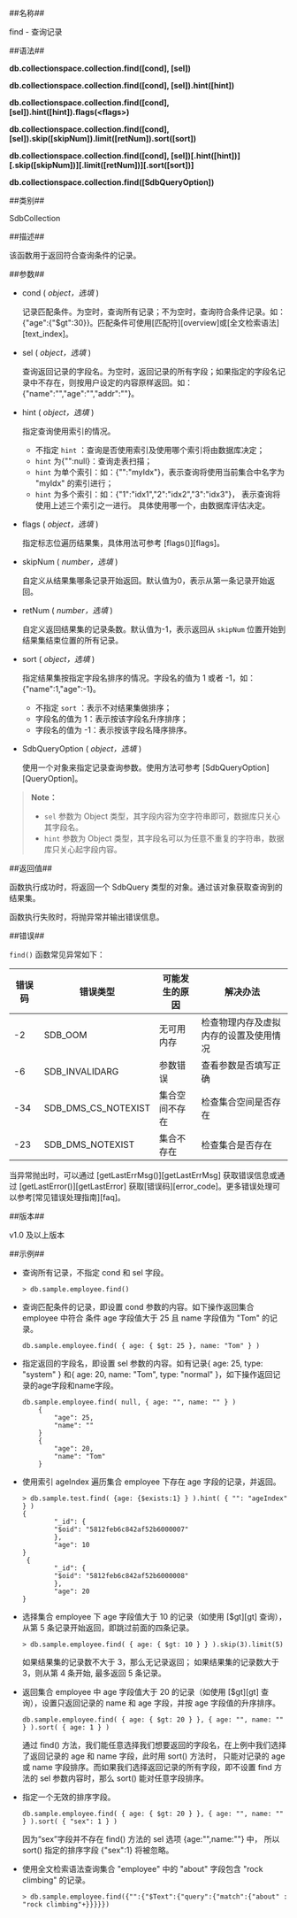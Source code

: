 ##名称##

find - 查询记录

##语法##

**db.collectionspace.collection.find([cond], [sel])**

**db.collectionspace.collection.find([cond], [sel]).hint([hint])**

**db.collectionspace.collection.find([cond], [sel]).hint([hint]).flags(\<flags\>)**

**db.collectionspace.collection.find([cond], [sel]).skip([skipNum]).limit([retNum]).sort([sort])**

**db.collectionspace.collection.find([cond], [sel])[.hint([hint])][.skip([skipNum])][.limit([retNum])][.sort([sort])]**

**db.collectionspace.collection.find([SdbQueryOption])**

##类别##

SdbCollection

##描述##

该函数用于返回符合查询条件的记录。

##参数##

- cond ( *object，选填* )

	记录匹配条件。为空时，查询所有记录；不为空时，查询符合条件记录。如：{"age":{"$gt":30}}。匹配条件可使用[匹配符][overview]或[全文检索语法][text_index]。

- sel ( *object，选填* )

	查询返回记录的字段名。为空时，返回记录的所有字段；如果指定的字段名记录中不存在，则按用户设定的内容原样返回。如：{"name":"","age":"","addr":""}。

- hint ( *object，选填* )

	指定查询使用索引的情况。
	* 不指定 `hint` ：查询是否使用索引及使用哪个索引将由数据库决定；
	* `hint` 为{"":null}：查询走表扫描；
	* `hint` 为单个索引：如：{"":"myIdx"}，表示查询将使用当前集合中名字为 "myIdx" 的索引进行；
	* `hint` 为多个索引：如：{"1":"idx1","2":"idx2","3":"idx3"}，
                        表示查询将使用上述三个索引之一进行。
                        具体使用哪一个，由数据库评估决定。

- flags ( *object，选填* )

    指定标志位遍历结果集，具体用法可参考 [flags()][flags]。

- skipNum ( *number，选填* )

	自定义从结果集哪条记录开始返回。默认值为0，表示从第一条记录开始返回。

- retNum ( *number，选填* )

	自定义返回结果集的记录条数。默认值为-1，表示返回从 `skipNum` 位置开始到结果集结束位置的所有记录。

- sort ( *object，选填* )

	指定结果集按指定字段名排序的情况。字段名的值为 1 或者 -1，如：{"name":1,"age":-1}。
	* 不指定 `sort` ：表示不对结果集做排序；
	* 字段名的值为 1：表示按该字段名升序排序；
	* 字段名的值为 -1：表示按该字段名降序排序。

- SdbQueryOption ( *object，选填* )

	使用一个对象来指定记录查询参数。使用方法可参考 [SdbQueryOption][QueryOption]。

> **Note：**
>
> * `sel` 参数为 Object 类型，其字段内容为空字符串即可，数据库只关心其字段名。
> * `hint` 参数为 Object 类型，其字段名可以为任意不重复的字符串，数据库只关心起字段内容。 

##返回值##
  
函数执行成功时，将返回一个 SdbQuery 类型的对象。通过该对象获取查询到的结果集。

函数执行失败时，将抛异常并输出错误信息。

##错误##

`find()` 函数常见异常如下：

| 错误码 | 错误类型 | 可能发生的原因 | 解决办法 |
| ------ | -------- | -------------- | -------- |
| -2 | SDB_OOM | 无可用内存| 检查物理内存及虚拟内存的设置及使用情况|
| -6 | SDB_INVALIDARG | 参数错误 | 查看参数是否填写正确|
| -34 | SDB_DMS_CS_NOTEXIST | 集合空间不存在| 检查集合空间是否存在|
| -23 | SDB_DMS_NOTEXIST| 集合不存在 | 检查集合是否存在|

当异常抛出时，可以通过 [getLastErrMsg()][getLastErrMsg] 获取错误信息或通过 [getLastError()][getLastError] 获取[错误码][error_code]。更多错误处理可以参考[常见错误处理指南][faq]。

##版本##

v1.0 及以上版本

##示例##

- 查询所有记录，不指定 cond 和 sel 字段。

    ```lang-javascript
    > db.sample.employee.find()
    ```

- 查询匹配条件的记录，即设置 cond 参数的内容。如下操作返回集合 employee 中符合
   条件 age 字段值大于 25 且 name 字段值为 "Tom" 的记录。

    ```lang-javascript
    db.sample.employee.find( { age: { $gt: 25 }, name: "Tom" } )
     ```

- 指定返回的字段名，即设置 sel 参数的内容。如有记录{ age: 25, type: "system" }
   和{ age: 20, name: "Tom", type: "normal" }，如下操作返回记录的age字段和name字段。

    ```lang-javascript
    db.sample.employee.find( null, { age: "", name: "" } )
        {
            "age": 25,
            "name": ""
        }
        {
            "age": 20,
            "name": "Tom"
        }
    ```

- 使用索引 ageIndex 遍历集合 employee 下存在 age 字段的记录，并返回。

    ```lang-javascript
    > db.sample.test.find( {age: {$exists:1} } ).hint( { "": "ageIndex" } )
    {
            "_id": {
            "$oid": "5812feb6c842af52b6000007"
            },
            "age": 10
    }
     {
            "_id": {
            "$oid": "5812feb6c842af52b6000008"
            },
            "age": 20
    }
    ```

- 选择集合 employee 下 age 字段值大于 10 的记录（如使用 [$gt][gt] 查询），从第 5 条记录开始返回，即跳过前面的四条记录。

    ```lang-javascript
    > db.sample.employee.find( { age: { $gt: 10 } } ).skip(3).limit(5)
    ```

    如果结果集的记录数不大于 3，那么无记录返回；
    如果结果集的记录数大于 3，则从第 4 条开始, 最多返回 5 条记录。

- 返回集合 employee 中 age 字段值大于 20 的记录（如使用 [$gt][gt] 查询），设置只返回记录的 name 和 age 字段，并按 age 字段值的升序排序。

    ```lang-javascript
    db.sample.employee.find( { age: { $gt: 20 } }, { age: "", name: "" } ).sort( { age: 1 } )
    ```

    通过 find() 方法，我们能任意选择我们想要返回的字段名，在上例中我们选择了返回记录的 age 和 name 字段，此时用 sort() 方法时， 只能对记录的 age 或 name 字段排序。而如果我们选择返回记录的所有字段，即不设置 find 方法的 sel 参数内容时，那么 sort() 能对任意字段排序。

- 指定一个无效的排序字段。

    ```lang-javascript
    db.sample.employee.find( { age: { $gt: 20 } }, { age: "", name: "" } ).sort( { "sex": 1 } )
    ```

    因为“sex”字段并不存在 find() 方法的 sel 选项 {age:"",name:""} 中，
    所以 sort() 指定的排序字段 {"sex":1} 将被忽略。

- 使用全文检索语法查询集合 "employee" 中的 "about" 字段包含 "rock climbing" 的记录。

    ```lang-javascript
    > db.sample.employee.find({"":{"$Text":{"query":{"match":{"about" : "rock climbing"+}}}}})
    ```


[^_^]:
    本文使用的所有引用及链接
[overview]:manual/Manual/Operator/Match_Operator/Readme.md
[text_index]:manual/Distributed_Engine/Architecture/Data_Model/text_index.md
[QueryOption]:manual/Manual/Sequoiadb_Command/AuxiliaryObjects/SdbQueryOption.md
[getLastError]:manual/Manual/Sequoiadb_Command/Global/getLastError.md
[error_code]:manual/Manual/Sequoiadb_error_code.md
[getLastErrMsg]:manual/Manual/Sequoiadb_Command/Global/getLastErrMsg.md
[faq]:manual/FAQ/faq_sdb.md
[gt]:manual/Manual/Operator/Match_Operator/gt.md
[flags]:manual/Manual/Sequoiadb_Command/SdbQuery/flags.md
